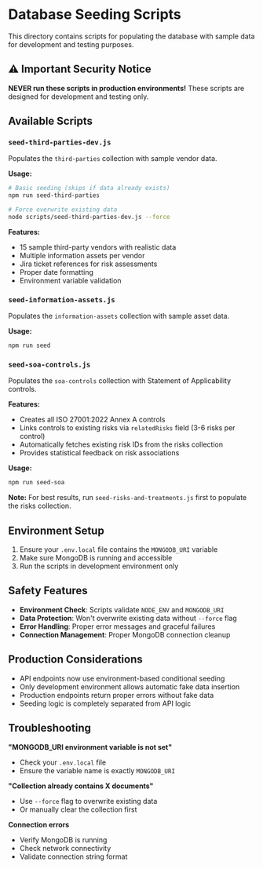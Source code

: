 # Database Seeding Scripts

This directory contains scripts for populating the database with sample data for development and testing purposes.

## ⚠️ Important Security Notice

**NEVER run these scripts in production environments!** These scripts are designed for development and testing only.

## Available Scripts

### `seed-third-parties-dev.js`
Populates the `third-parties` collection with sample vendor data.

**Usage:**
```bash
# Basic seeding (skips if data already exists)
npm run seed-third-parties

# Force overwrite existing data
node scripts/seed-third-parties-dev.js --force
```

**Features:**
- 15 sample third-party vendors with realistic data
- Multiple information assets per vendor
- Jira ticket references for risk assessments
- Proper date formatting
- Environment variable validation

### `seed-information-assets.js`
Populates the `information-assets` collection with sample asset data.

**Usage:**
```bash
npm run seed
```

### `seed-soa-controls.js`
Populates the `soa-controls` collection with Statement of Applicability controls.

**Features:**
- Creates all ISO 27001:2022 Annex A controls
- Links controls to existing risks via `relatedRisks` field (3-6 risks per control)
- Automatically fetches existing risk IDs from the risks collection
- Provides statistical feedback on risk associations

**Usage:**
```bash
npm run seed-soa
```

**Note:** For best results, run `seed-risks-and-treatments.js` first to populate the risks collection.

## Environment Setup

1. Ensure your `.env.local` file contains the `MONGODB_URI` variable
2. Make sure MongoDB is running and accessible
3. Run the scripts in development environment only

## Safety Features

- **Environment Check**: Scripts validate `NODE_ENV` and `MONGODB_URI`
- **Data Protection**: Won't overwrite existing data without `--force` flag
- **Error Handling**: Proper error messages and graceful failures
- **Connection Management**: Proper MongoDB connection cleanup

## Production Considerations

- API endpoints now use environment-based conditional seeding
- Only development environment allows automatic fake data insertion
- Production endpoints return proper errors without fake data
- Seeding logic is completely separated from API logic

## Troubleshooting

**"MONGODB_URI environment variable is not set"**
- Check your `.env.local` file
- Ensure the variable name is exactly `MONGODB_URI`

**"Collection already contains X documents"**
- Use `--force` flag to overwrite existing data
- Or manually clear the collection first

**Connection errors**
- Verify MongoDB is running
- Check network connectivity
- Validate connection string format 